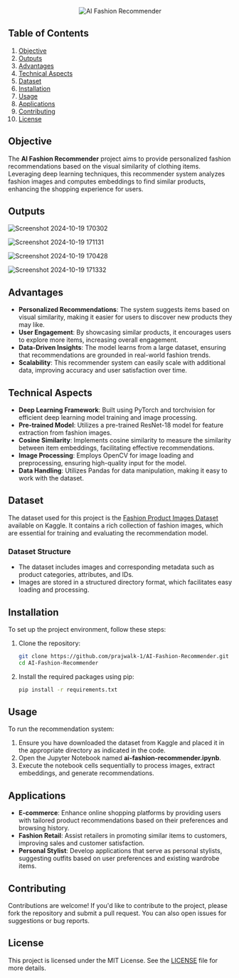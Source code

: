 <div align="center">

![AI Fashion Recommender](https://github.com/user-attachments/assets/48c283eb-b162-4cfe-ae09-6861cee7733d)

</div>

## Table of Contents

1. [Objective](#objective)
2. [Outputs](#outputs)
3. [Advantages](#advantages)
4. [Technical Aspects](#technical-aspects)
5. [Dataset](#dataset)
6. [Installation](#installation)
7. [Usage](#usage)
8. [Applications](#applications)
9. [Contributing](#contributing)
10. [License](#license)

## Objective

The **AI Fashion Recommender** project aims to provide personalized fashion recommendations based on the visual similarity of clothing items. Leveraging deep learning techniques, this recommender system analyzes fashion images and computes embeddings to find similar products, enhancing the shopping experience for users.

## Outputs

![Screenshot 2024-10-19 170302](https://github.com/user-attachments/assets/a9a3fb73-aa6b-4f06-8a34-3f8eaf3849e7)

![Screenshot 2024-10-19 171131](https://github.com/user-attachments/assets/afd5131c-7aef-4bef-8c86-1635732618dc)

![Screenshot 2024-10-19 170428](https://github.com/user-attachments/assets/e0723563-e629-4445-a4d9-7ad67cb7afad)

![Screenshot 2024-10-19 171332](https://github.com/user-attachments/assets/f67ab780-2872-4471-997e-fca82a6657ca)


## Advantages

- **Personalized Recommendations**: The system suggests items based on visual similarity, making it easier for users to discover new products they may like.
- **User Engagement**: By showcasing similar products, it encourages users to explore more items, increasing overall engagement.
- **Data-Driven Insights**: The model learns from a large dataset, ensuring that recommendations are grounded in real-world fashion trends.
- **Scalability**: This recommender system can easily scale with additional data, improving accuracy and user satisfaction over time.

## Technical Aspects

- **Deep Learning Framework**: Built using PyTorch and torchvision for efficient deep learning model training and image processing.
- **Pre-trained Model**: Utilizes a pre-trained ResNet-18 model for feature extraction from fashion images.
- **Cosine Similarity**: Implements cosine similarity to measure the similarity between item embeddings, facilitating effective recommendations.
- **Image Processing**: Employs OpenCV for image loading and preprocessing, ensuring high-quality input for the model.
- **Data Handling**: Utilizes Pandas for data manipulation, making it easy to work with the dataset.

## Dataset

The dataset used for this project is the [Fashion Product Images Dataset](https://www.kaggle.com/datasets/paramaggarwal/fashion-product-images-dataset/data) available on Kaggle. It contains a rich collection of fashion images, which are essential for training and evaluating the recommendation model.

### Dataset Structure

- The dataset includes images and corresponding metadata such as product categories, attributes, and IDs.
- Images are stored in a structured directory format, which facilitates easy loading and processing.

## Installation

To set up the project environment, follow these steps:

1. Clone the repository:

   ```bash
   git clone https://github.com/prajwalk-1/AI-Fashion-Recommender.git
   cd AI-Fashion-Recommender
   ```

2. Install the required packages using pip:

   ```bash
   pip install -r requirements.txt
   ```

## Usage

To run the recommendation system:

1. Ensure you have downloaded the dataset from Kaggle and placed it in the appropriate directory as indicated in the code.
2. Open the Jupyter Notebook named **ai-fashion-recommender.ipynb**.
3. Execute the notebook cells sequentially to process images, extract embeddings, and generate recommendations.

## Applications

- **E-commerce**: Enhance online shopping platforms by providing users with tailored product recommendations based on their preferences and browsing history.
- **Fashion Retail**: Assist retailers in promoting similar items to customers, improving sales and customer satisfaction.
- **Personal Stylist**: Develop applications that serve as personal stylists, suggesting outfits based on user preferences and existing wardrobe items.

## Contributing

Contributions are welcome! If you'd like to contribute to the project, please fork the repository and submit a pull request. You can also open issues for suggestions or bug reports.

## License

This project is licensed under the MIT License. See the [LICENSE](LICENSE) file for more details.
